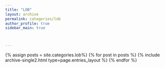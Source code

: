 ```yaml
---
title: "LOB"
layout: archive
permalink: categories/lob
author_profile: true
sidebar_main: true



---
```


{% assign posts = site.categories.lob%}
{% for post in posts %} {% include archive-single2.html type=page.entries_layout %} {% endfor %}

